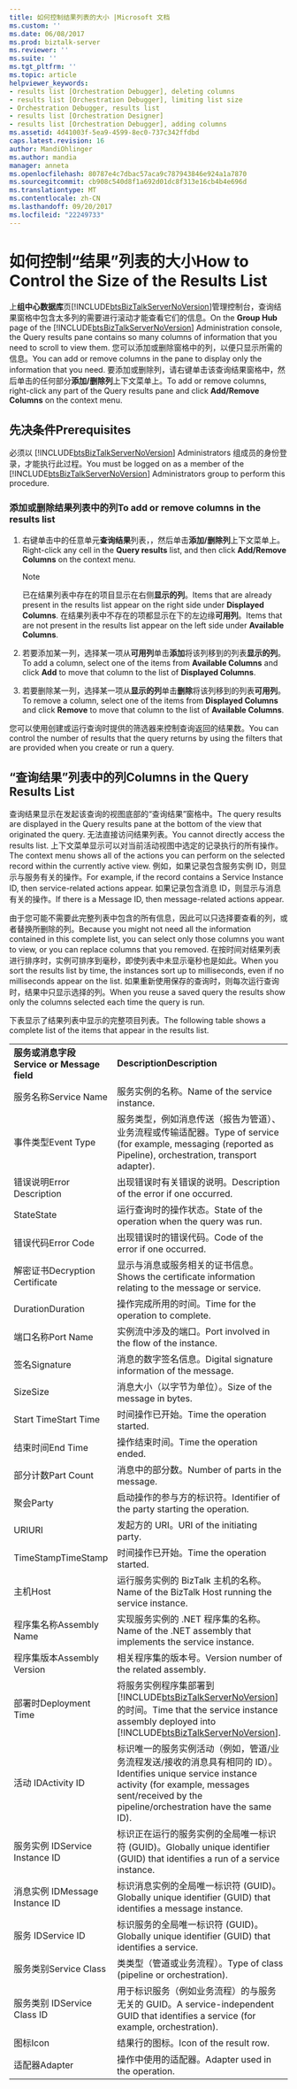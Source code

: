```yaml
---
title: 如何控制结果列表的大小 |Microsoft 文档
ms.custom: ''
ms.date: 06/08/2017
ms.prod: biztalk-server
ms.reviewer: ''
ms.suite: ''
ms.tgt_pltfrm: ''
ms.topic: article
helpviewer_keywords:
- results list [Orchestration Debugger], deleting columns
- results list [Orchestration Debugger], limiting list size
- Orchestration Debugger, results list
- results list [Orchestration Designer]
- results list [Orchestration Debugger], adding columns
ms.assetid: 4d41003f-5ea9-4599-8ec0-737c342ffdbd
caps.latest.revision: 16
author: MandiOhlinger
ms.author: mandia
manager: anneta
ms.openlocfilehash: 80787e4c7dbac57aca9c787943846e924a1a7870
ms.sourcegitcommit: cb908c540d8f1a692d01dc8f313e16cb4b4e696d
ms.translationtype: MT
ms.contentlocale: zh-CN
ms.lasthandoff: 09/20/2017
ms.locfileid: "22249733"
---
```

# <a name="how-to-control-the-size-of-the-results-list"></a><span data-ttu-id="e57d0-102">如何控制“结果”列表的大小</span><span class="sxs-lookup"><span data-stu-id="e57d0-102">How to Control the Size of the Results List</span></span>
<span data-ttu-id="e57d0-103">上**组中心数据库**页[!INCLUDE[btsBizTalkServerNoVersion](../includes/btsbiztalkservernoversion-md.md)]管理控制台，查询结果窗格中包含太多列的需要进行滚动才能查看它们的信息。</span><span class="sxs-lookup"><span data-stu-id="e57d0-103">On the **Group Hub** page of the [!INCLUDE[btsBizTalkServerNoVersion](../includes/btsbiztalkservernoversion-md.md)] Administration console, the Query results pane contains so many columns of information that you need to scroll to view them.</span></span> <span data-ttu-id="e57d0-104">您可以添加或删除窗格中的列，以便只显示所需的信息。</span><span class="sxs-lookup"><span data-stu-id="e57d0-104">You can add or remove columns in the pane to display only the information that you need.</span></span> <span data-ttu-id="e57d0-105">要添加或删除列，请右键单击该查询结果窗格中，然后单击的任何部分**添加/删除列**上下文菜单上。</span><span class="sxs-lookup"><span data-stu-id="e57d0-105">To add or remove columns, right-click any part of the Query results pane and click **Add/Remove Columns** on the context menu.</span></span>  
  
## <a name="prerequisites"></a><span data-ttu-id="e57d0-106">先决条件</span><span class="sxs-lookup"><span data-stu-id="e57d0-106">Prerequisites</span></span>  
 <span data-ttu-id="e57d0-107">必须以 [!INCLUDE[btsBizTalkServerNoVersion](../includes/btsbiztalkservernoversion-md.md)] Administrators 组成员的身份登录，才能执行此过程。</span><span class="sxs-lookup"><span data-stu-id="e57d0-107">You must be logged on as a member of the [!INCLUDE[btsBizTalkServerNoVersion](../includes/btsbiztalkservernoversion-md.md)] Administrators group to perform this procedure.</span></span>  
  
### <a name="to-add-or-remove-columns-in-the-results-list"></a><span data-ttu-id="e57d0-108">添加或删除结果列表中的列</span><span class="sxs-lookup"><span data-stu-id="e57d0-108">To add or remove columns in the results list</span></span>  
  
1.  <span data-ttu-id="e57d0-109">右键单击中的任意单元**查询结果**列表，，然后单击**添加/删除列**上下文菜单上。</span><span class="sxs-lookup"><span data-stu-id="e57d0-109">Right-click any cell in the **Query results** list, and then click **Add/Remove Columns** on the context menu.</span></span>  
  
    > [!NOTE]
    >  <span data-ttu-id="e57d0-110">已在结果列表中存在的项目显示在右侧**显示的列**。</span><span class="sxs-lookup"><span data-stu-id="e57d0-110">Items that are already present in the results list appear on the right side under **Displayed Columns**.</span></span> <span data-ttu-id="e57d0-111">在结果列表中不存在的项都显示在下的左边缘**可用列**。</span><span class="sxs-lookup"><span data-stu-id="e57d0-111">Items that are not present in the results list appear on the left side under **Available Columns**.</span></span>  
  
2.  <span data-ttu-id="e57d0-112">若要添加某一列，选择某一项从**可用列**单击**添加**将该列移到的列表**显示的列**。</span><span class="sxs-lookup"><span data-stu-id="e57d0-112">To add a column, select one of the items from **Available Columns** and click **Add** to move that column to the list of **Displayed Columns**.</span></span>  
  
3.  <span data-ttu-id="e57d0-113">若要删除某一列，选择某一项从**显示的列**单击**删除**将该列移到的列表**可用列**。</span><span class="sxs-lookup"><span data-stu-id="e57d0-113">To remove a column, select one of the items from **Displayed Columns** and click **Remove** to move that column to the list of **Available Columns**.</span></span>  
  
 <span data-ttu-id="e57d0-114">您可以使用创建或运行查询时提供的筛选器来控制查询返回的结果数。</span><span class="sxs-lookup"><span data-stu-id="e57d0-114">You can control the number of results that the query returns by using the filters that are provided when you create or run a query.</span></span>  
  
## <a name="columns-in-the-query-results-list"></a><span data-ttu-id="e57d0-115">“查询结果”列表中的列</span><span class="sxs-lookup"><span data-stu-id="e57d0-115">Columns in the Query Results List</span></span>  
 <span data-ttu-id="e57d0-116">查询结果显示在发起该查询的视图底部的“查询结果”窗格中。</span><span class="sxs-lookup"><span data-stu-id="e57d0-116">The query results are displayed in the Query results pane at the bottom of the view that originated the query.</span></span> <span data-ttu-id="e57d0-117">无法直接访问结果列表。</span><span class="sxs-lookup"><span data-stu-id="e57d0-117">You cannot directly access the results list.</span></span> <span data-ttu-id="e57d0-118">上下文菜单显示可以对当前活动视图中选定的记录执行的所有操作。</span><span class="sxs-lookup"><span data-stu-id="e57d0-118">The context menu shows all of the actions you can perform on the selected record within the currently active view.</span></span> <span data-ttu-id="e57d0-119">例如，如果记录包含服务实例 ID，则显示与服务有关的操作。</span><span class="sxs-lookup"><span data-stu-id="e57d0-119">For example, if the record contains a Service Instance ID, then service-related actions appear.</span></span> <span data-ttu-id="e57d0-120">如果记录包含消息 ID，则显示与消息有关的操作。</span><span class="sxs-lookup"><span data-stu-id="e57d0-120">If there is a Message ID, then message-related actions appear.</span></span>  
  
 <span data-ttu-id="e57d0-121">由于您可能不需要此完整列表中包含的所有信息，因此可以只选择要查看的列，或者替换所删除的列。</span><span class="sxs-lookup"><span data-stu-id="e57d0-121">Because you might not need all the information contained in this complete list, you can select only those columns you want to view, or you can replace columns that you removed.</span></span> <span data-ttu-id="e57d0-122">在按时间对结果列表进行排序时，实例可排序到毫秒，即使列表中未显示毫秒也是如此。</span><span class="sxs-lookup"><span data-stu-id="e57d0-122">When you sort the results list by time, the instances sort up to milliseconds, even if no milliseconds appear on the list.</span></span> <span data-ttu-id="e57d0-123">如果重新使用保存的查询时，则每次运行查询时，结果中只显示选择的列。</span><span class="sxs-lookup"><span data-stu-id="e57d0-123">When you reuse a saved query the results show only the columns selected each time the query is run.</span></span>  
  
 <span data-ttu-id="e57d0-124">下表显示了结果列表中显示的完整项目列表。</span><span class="sxs-lookup"><span data-stu-id="e57d0-124">The following table shows a complete list of the items that appear in the results list.</span></span>  
  
|||  
|-|-|  
|<span data-ttu-id="e57d0-125">**服务或消息字段**</span><span class="sxs-lookup"><span data-stu-id="e57d0-125">**Service or Message field**</span></span>|<span data-ttu-id="e57d0-126">**Description**</span><span class="sxs-lookup"><span data-stu-id="e57d0-126">**Description**</span></span>|  
|<span data-ttu-id="e57d0-127">服务名称</span><span class="sxs-lookup"><span data-stu-id="e57d0-127">Service Name</span></span>|<span data-ttu-id="e57d0-128">服务实例的名称。</span><span class="sxs-lookup"><span data-stu-id="e57d0-128">Name of the service instance.</span></span>|  
|<span data-ttu-id="e57d0-129">事件类型</span><span class="sxs-lookup"><span data-stu-id="e57d0-129">Event Type</span></span>|<span data-ttu-id="e57d0-130">服务类型，例如消息传送（报告为管道）、业务流程或传输适配器。</span><span class="sxs-lookup"><span data-stu-id="e57d0-130">Type of service (for example, messaging (reported as Pipeline), orchestration, transport adapter).</span></span>|  
|<span data-ttu-id="e57d0-131">错误说明</span><span class="sxs-lookup"><span data-stu-id="e57d0-131">Error Description</span></span>|<span data-ttu-id="e57d0-132">出现错误时有关错误的说明。</span><span class="sxs-lookup"><span data-stu-id="e57d0-132">Description of the error if one occurred.</span></span>|  
|<span data-ttu-id="e57d0-133">State</span><span class="sxs-lookup"><span data-stu-id="e57d0-133">State</span></span>|<span data-ttu-id="e57d0-134">运行查询时的操作状态。</span><span class="sxs-lookup"><span data-stu-id="e57d0-134">State of the operation when the query was run.</span></span>|  
|<span data-ttu-id="e57d0-135">错误代码</span><span class="sxs-lookup"><span data-stu-id="e57d0-135">Error Code</span></span>|<span data-ttu-id="e57d0-136">出现错误时的错误代码。</span><span class="sxs-lookup"><span data-stu-id="e57d0-136">Code of the error if one occurred.</span></span>|  
|<span data-ttu-id="e57d0-137">解密证书</span><span class="sxs-lookup"><span data-stu-id="e57d0-137">Decryption Certificate</span></span>|<span data-ttu-id="e57d0-138">显示与消息或服务相关的证书信息。</span><span class="sxs-lookup"><span data-stu-id="e57d0-138">Shows the certificate information relating to the message or service.</span></span>|  
|<span data-ttu-id="e57d0-139">Duration</span><span class="sxs-lookup"><span data-stu-id="e57d0-139">Duration</span></span>|<span data-ttu-id="e57d0-140">操作完成所用的时间。</span><span class="sxs-lookup"><span data-stu-id="e57d0-140">Time for the operation to complete.</span></span>|  
|<span data-ttu-id="e57d0-141">端口名称</span><span class="sxs-lookup"><span data-stu-id="e57d0-141">Port Name</span></span>|<span data-ttu-id="e57d0-142">实例流中涉及的端口。</span><span class="sxs-lookup"><span data-stu-id="e57d0-142">Port involved in the flow of the instance.</span></span>|  
|<span data-ttu-id="e57d0-143">签名</span><span class="sxs-lookup"><span data-stu-id="e57d0-143">Signature</span></span>|<span data-ttu-id="e57d0-144">消息的数字签名信息。</span><span class="sxs-lookup"><span data-stu-id="e57d0-144">Digital signature information of the message.</span></span>|  
|<span data-ttu-id="e57d0-145">Size</span><span class="sxs-lookup"><span data-stu-id="e57d0-145">Size</span></span>|<span data-ttu-id="e57d0-146">消息大小（以字节为单位）。</span><span class="sxs-lookup"><span data-stu-id="e57d0-146">Size of the message in bytes.</span></span>|  
|<span data-ttu-id="e57d0-147">Start Time</span><span class="sxs-lookup"><span data-stu-id="e57d0-147">Start Time</span></span>|<span data-ttu-id="e57d0-148">时间操作已开始。</span><span class="sxs-lookup"><span data-stu-id="e57d0-148">Time the operation started.</span></span>|  
|<span data-ttu-id="e57d0-149">结束时间</span><span class="sxs-lookup"><span data-stu-id="e57d0-149">End Time</span></span>|<span data-ttu-id="e57d0-150">操作结束时间。</span><span class="sxs-lookup"><span data-stu-id="e57d0-150">Time the operation ended.</span></span>|  
|<span data-ttu-id="e57d0-151">部分计数</span><span class="sxs-lookup"><span data-stu-id="e57d0-151">Part Count</span></span>|<span data-ttu-id="e57d0-152">消息中的部分数。</span><span class="sxs-lookup"><span data-stu-id="e57d0-152">Number of parts in the message.</span></span>|  
|<span data-ttu-id="e57d0-153">聚会</span><span class="sxs-lookup"><span data-stu-id="e57d0-153">Party</span></span>|<span data-ttu-id="e57d0-154">启动操作的参与方的标识符。</span><span class="sxs-lookup"><span data-stu-id="e57d0-154">Identifier of the party starting the operation.</span></span>|  
|<span data-ttu-id="e57d0-155">URI</span><span class="sxs-lookup"><span data-stu-id="e57d0-155">URI</span></span>|<span data-ttu-id="e57d0-156">发起方的 URI。</span><span class="sxs-lookup"><span data-stu-id="e57d0-156">URI of the initiating party.</span></span>|  
|<span data-ttu-id="e57d0-157">TimeStamp</span><span class="sxs-lookup"><span data-stu-id="e57d0-157">TimeStamp</span></span>|<span data-ttu-id="e57d0-158">时间操作已开始。</span><span class="sxs-lookup"><span data-stu-id="e57d0-158">Time the operation started.</span></span>|  
|<span data-ttu-id="e57d0-159">主机</span><span class="sxs-lookup"><span data-stu-id="e57d0-159">Host</span></span>|<span data-ttu-id="e57d0-160">运行服务实例的 BizTalk 主机的名称。</span><span class="sxs-lookup"><span data-stu-id="e57d0-160">Name of the BizTalk Host running the service instance.</span></span>|  
|<span data-ttu-id="e57d0-161">程序集名称</span><span class="sxs-lookup"><span data-stu-id="e57d0-161">Assembly Name</span></span>|<span data-ttu-id="e57d0-162">实现服务实例的 .NET 程序集的名称。</span><span class="sxs-lookup"><span data-stu-id="e57d0-162">Name of the .NET assembly that implements the service instance.</span></span>|  
|<span data-ttu-id="e57d0-163">程序集版本</span><span class="sxs-lookup"><span data-stu-id="e57d0-163">Assembly Version</span></span>|<span data-ttu-id="e57d0-164">相关程序集的版本号。</span><span class="sxs-lookup"><span data-stu-id="e57d0-164">Version number of the related assembly.</span></span>|  
|<span data-ttu-id="e57d0-165">部署时</span><span class="sxs-lookup"><span data-stu-id="e57d0-165">Deployment Time</span></span>|<span data-ttu-id="e57d0-166">将服务实例程序集部署到 [!INCLUDE[btsBizTalkServerNoVersion](../includes/btsbiztalkservernoversion-md.md)] 的时间。</span><span class="sxs-lookup"><span data-stu-id="e57d0-166">Time that the service instance assembly deployed into [!INCLUDE[btsBizTalkServerNoVersion](../includes/btsbiztalkservernoversion-md.md)].</span></span>|  
|<span data-ttu-id="e57d0-167">活动 ID</span><span class="sxs-lookup"><span data-stu-id="e57d0-167">Activity ID</span></span>|<span data-ttu-id="e57d0-168">标识唯一的服务实例活动（例如，管道/业务流程发送/接收的消息具有相同的 ID）。</span><span class="sxs-lookup"><span data-stu-id="e57d0-168">Identifies unique service instance activity (for example, messages sent/received by the pipeline/orchestration have the same ID).</span></span>|  
|<span data-ttu-id="e57d0-169">服务实例 ID</span><span class="sxs-lookup"><span data-stu-id="e57d0-169">Service Instance ID</span></span>|<span data-ttu-id="e57d0-170">标识正在运行的服务实例的全局唯一标识符 (GUID)。</span><span class="sxs-lookup"><span data-stu-id="e57d0-170">Globally unique identifier (GUID) that identifies a run of a service instance.</span></span>|  
|<span data-ttu-id="e57d0-171">消息实例 ID</span><span class="sxs-lookup"><span data-stu-id="e57d0-171">Message Instance ID</span></span>|<span data-ttu-id="e57d0-172">标识消息实例的全局唯一标识符 (GUID)。</span><span class="sxs-lookup"><span data-stu-id="e57d0-172">Globally unique identifier (GUID) that identifies a message instance.</span></span>|  
|<span data-ttu-id="e57d0-173">服务 ID</span><span class="sxs-lookup"><span data-stu-id="e57d0-173">Service ID</span></span>|<span data-ttu-id="e57d0-174">标识服务的全局唯一标识符 (GUID)。</span><span class="sxs-lookup"><span data-stu-id="e57d0-174">Globally unique identifier (GUID) that identifies a service.</span></span>|  
|<span data-ttu-id="e57d0-175">服务类别</span><span class="sxs-lookup"><span data-stu-id="e57d0-175">Service Class</span></span>|<span data-ttu-id="e57d0-176">类类型（管道或业务流程）。</span><span class="sxs-lookup"><span data-stu-id="e57d0-176">Type of class (pipeline or orchestration).</span></span>|  
|<span data-ttu-id="e57d0-177">服务类别 ID</span><span class="sxs-lookup"><span data-stu-id="e57d0-177">Service Class ID</span></span>|<span data-ttu-id="e57d0-178">用于标识服务（例如业务流程）的与服务无关的 GUID。</span><span class="sxs-lookup"><span data-stu-id="e57d0-178">A service-independent GUID that identifies a service (for example, orchestration).</span></span>|  
|<span data-ttu-id="e57d0-179">图标</span><span class="sxs-lookup"><span data-stu-id="e57d0-179">Icon</span></span>|<span data-ttu-id="e57d0-180">结果行的图标。</span><span class="sxs-lookup"><span data-stu-id="e57d0-180">Icon of the result row.</span></span>|  
|<span data-ttu-id="e57d0-181">适配器</span><span class="sxs-lookup"><span data-stu-id="e57d0-181">Adapter</span></span>|<span data-ttu-id="e57d0-182">操作中使用的适配器。</span><span class="sxs-lookup"><span data-stu-id="e57d0-182">Adapter used in the operation.</span></span>|